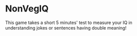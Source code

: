 # NonVegIQ
This game takes a short 5 minutes' test  to measure your IQ in understanding jokes or sentences having double meaning!

